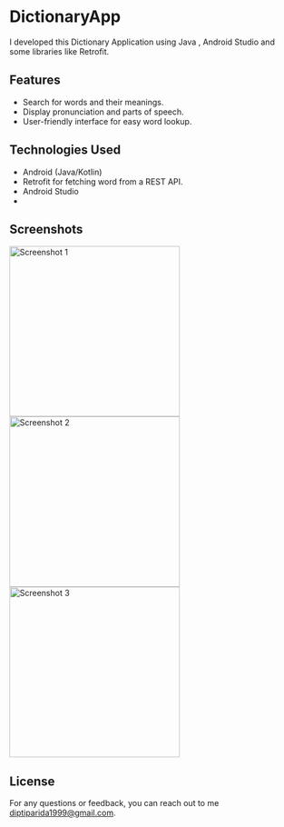 # DictionaryApp
I developed this Dictionary  Application using Java , Android Studio and some libraries like Retrofit.

## Features

- Search for words and their meanings.
- Display pronunciation and parts of speech.
- User-friendly interface for easy word lookup.

## Technologies Used

- Android (Java/Kotlin)
- Retrofit for fetching word from a REST API.
- Android Studio
- 
## Screenshots

 <img src="https://github.com/Dipti-coder/DictionaryApp/assets/83566655/19f624d7-8381-4f8d-be79-2ccfba4bf3e5" alt="Screenshot 1" width="300px" height="">
 <img src="https://github.com/Dipti-coder/DictionaryApp/assets/83566655/f7275f8a-f1f9-4a28-98cd-7bfdfa39c7f8" alt="Screenshot 2" width="300px" height="">
 <img src="https://github.com/Dipti-coder/DictionaryApp/assets/83566655/f3173020-b397-478c-9fa0-896d27a6c92a" alt="Screenshot 3" width="300px" height="">

## License

For any questions or feedback, you can reach out to me diptiparida1999@gmail.com.

